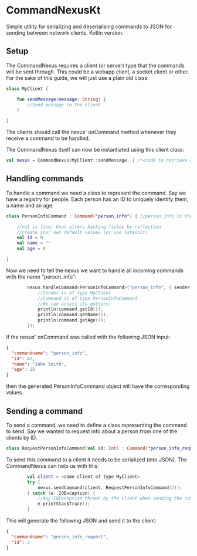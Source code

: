 # CommandNexusKt
Simple utility for serializing and deserialising commands to JSON for sending between network clients. Kotlin version.

## Setup
The CommandNexus requires a client (or server) type that the commands will be sent through. This could be a webapp client, a socket client or other.
For the sake of this guide, we will just use a plain old class:
```kotlin
class MyClient {

    fun sendMessage(message: String) {
        //Send message to the client
    }

}
```
The clients should call the nexus' onCommand method whenever they receive a command to be handled.

The CommandNexus itself can now be instantiated using this client class:
```kotlin
val nexus = CommandNexus(MyClient::sendMessage, { /*<code to retrieve a Sequence of all clients>*/ })
```

## Handling commands
To handle a command we need a class to represent the command. Say we have a registry for people. Each person has an ID to uniquely identify them, a name and an age.
```kotlin
class PersonInfoCommand : Command("person_info") { //person_info is the command name

    //val is fine; Gson alters backing fields by reflection
    //create your own default values (or use lateinit)
    val id = 0
    val name = ""
    val age = 0

}
```
Now we need to tell the nexus we want to handle all incoming commands with the name "person_info":
```kotlin
        nexus.handleCommand<PersonInfoCommand>("person_info", { sender, command -> 
            //Sender is of type MyClient
            //Command is of type PersonInfoCommand
            //We can access its getters:
            println(command.getId());
            println(command.getName());
            println(command.getAge());
        });
```
If the nexus' onCommand was called with the following JSON input:
```json
{
  "commandname": "person_info",
  "id": 42,
  "name": "John Smith",
  "age": 26
}
```
then the generated PersonInfoCommand object will have the corresponding values.

## Sending a command
To send a command, we need to define a class representing the command to send. Say we wanted to request info about a person from one of the clients by ID.
```kotlin
class RequestPersonInfoCommand(val id: Int) : Command("person_info_request") //person_info_request is the command name
```

To send this command to a client it needs to be serialized (into JSON). The CommandNexus can help us with this:
```kotlin
        val client = <some client of type MyClient>
        try {
            nexus.sendCommand(client, RequestPersonInfoCommand(2));
        } catch (e: IOException) {
            //Any IOException thrown by the client when sending the command can be handled here (or not, because this is kotlin)
            e.printStackTrace();
        }
```
This will generate the following JSON and send it to the client:
```json
{
  "commandname": "person_info_request",
  "id": 2
}
```
